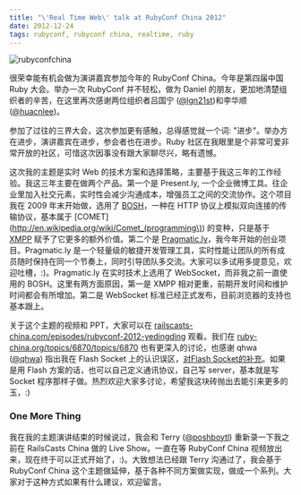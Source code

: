 ```yaml
---
title: "\'Real Time Web\' talk at RubyConf China 2012"
date: 2012-12-24
tags: rubyconf, rubyconf china, realtime, ruby
---
```


![rubyconfchina](/2012-12-24-real-time-web-talk-at-rubyconf-china-2012/rubyconfchina.png "Dingding @ RubyConf China")

很荣幸能有机会做为演讲嘉宾参加今年的 RubyConf China。今年是第四届中国 Ruby 大会。举办一次 RubyConf 并不轻松，做为 Daniel 的朋友，更加地清楚组织者的辛苦，在这里再次感谢两位组织者吕国宁 ([@lgn21st](https://twitter.com/lgn21st))和李华顺 ([@huacnlee](https://twitter.com/huacnlee))。

参加了过往的三界大会，这次参加更有感触，总得感觉就一个词: "进步"。举办方在进步，演讲嘉宾在进步，参会者也在进步。Ruby 社区在我眼里是个非常可爱非常开放的社区，可惜这次因事没有跟大家聊尽兴，略有遗憾。

这次我的主题是实时 Web 的技术方案和选择策略，主要基于我这三年的工作经验。我这三年主要在做两个产品。第一个是 Present.ly, 一个企业微博工具。往企业里加入社交元素，实时性会减少沟通成本，增强员工之间的交流协作。这个项目我在 2009 年末开始做，选用了 [BOSH](http://xmpp.org/extensions/xep-0124.html)，一种在 HTTP 协议上模拟双向连接的传输协议，基本属于 [COMET](http://en.wikipedia.org/wiki/Comet_(programming\)) 的变种，只是基于 [XMPP](http://xmpp.org/) 赋予了它更多的额外价值。第二个是 [Pragmatic.ly](https://pragmatic.ly)，我今年开始的创业项目。Pragmatic.ly 是一个轻量级的敏捷开发管理工具，实时性能让团队的所有成员随时保持在同一个节奏上，同时引导团队多交流。大家可以多试用多提意见，欢迎吐槽，:)。Pragmatic.ly 在实时技术上选用了 WebSocket，而非我之前一直使用的 BOSH。这里有两方面原因，第一是 XMPP 相对更重，前期开发时间和维护时间都会有所增加。第二是 WebSocket 标准已经正式发布，目前浏览器的支持也基本跟上。

关于这个主题的视频和 PPT，大家可以在 [railscasts-china.com/episodes/rubyconf-2012-yedingding](http://railscast-china.com/episodes/rubyconf-2012-yedingding) 观看。我们在 [ruby-china.org/topics/6870/topics/6870](http://ruby-china.org/topics/6870) 也有更深入的讨论，也感谢 qhwa ([@qhwa](https://twitter.com/qhwa)) 指出我在 Flash Socket 上的认识误区，[对Flash Socket的补充](http://ruby-china.org/topics/6891)。如果是用 Flash 方案的话，也可以自己定义通讯协议，自己写 server，基本就是写 Socket 程序那样子做。热烈欢迎大家多讨论，希望我这块砖抛出去能引来更多的玉，:)

### One More Thing

我在我的主题演讲结束的时候说过，我会和 Terry ([@poshboytl](https://twitter.com/poshboytl)) 重新录一下我之前在 RailsCasts China 做的 Live Show。一直在等 RubyConf China 视频放出来，现在终于可以正式开始了，:)。大致想法已经跟 Terry 沟通过了，我会基于 RubyConf China 这个主题做延伸，基于各种不同方案做实现，做成一个系列。大家对于这种方式如果有什么建议，欢迎留言。
